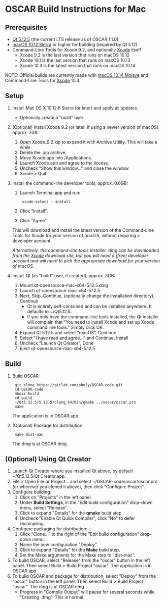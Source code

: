 # OSCAR Build Instructions for Mac

## Prerequisites

- [Qt 5.12.5] (the current LTS release as of OSCAR 1.1.0)
- [macOS 10.12 Sierra] or higher for building (required by Qt 5.12)
- Command-Line Tools for Xcode 9.2, and optionally [Xcode] itself
    - Xcode 9.2 is the last version that runs on macOS 10.12
    - Xcode 10.1 is the last version that runs on macOS 10.13
    - Xcode 10.3 is the latest version that runs on macOS 10.14

NOTE: Official builds are currently made with [macOS 10.14 Mojave] and Command-Line Tools for [Xcode] 10.3.

## Setup
1. Install Mac OS X 10.12.6 Sierra (or later) and apply all updates.
     * Optionally create a "build" user.

2. (Optional) Install Xcode 9.2 (or later, if using a newer version of macOS), approx. 7GB:
    1. Open Xcode_9.2.xip to expand it with Archive Utility. This will take a while.
    2. Delete the .xip archive.
    3. Move Xcode.app into /Applications.
    4. Launch Xcode.app and agree to the license.
    5. Uncheck "Show this window..." and close the window.
    6. Xcode > Quit

3. Install the command-line developer tools, approx. 0.6GB:

    1. Launch Terminal.app and run:

            xcode-select --install

    2. Click "Install".
    3. Click "Agree".

   This will download and install the latest version of the Command-Line Tools for Xcode for your version of macOS, without requiring a developer account.

   _Alternatively, the command-line tools installer .dmg can be downloaded from the [Xcode] download site, but you will need a (free) developer account and will
   need to pick the appropriate download for your version of macOS._

4. Install Qt (as "build" user, if created), approx. 3GB:
    1. Mount qt-opensource-mac-x64-5.12.5.dmg
    2. Launch qt-opensource-mac-x64-5.12.5
    3. Next, Skip, Continue, (optionally change the installation directory), Continue
        * Qt is entirely self-contained and can be installed anywhere. It defaults to ~/Qt5.12.5.
        * If you only have the command-line tools installed, the Qt installer will complain that "You need to install Xcode and set up Xcode command line tools." Simply click OK.
    4. Expand Qt 5.12.5 and select "macOS", Continue
    5. Select "I have read and agree..." and Continue, Install
    6. Uncheck "Launch Qt Creator", Done
    7. Eject qt-opensource-mac-x64-5.12.5

## Build

1. Build OSCAR:

        git clone https://gitlab.com/pholy/OSCAR-code.git
        cd OSCAR-code
        mkdir build
        cd build
        ~/Qt5.12.5/5.12.5/clang_64/bin/qmake ../oscar/oscar.pro
        make

   The application is in OSCAR.app.

2. (Optional) Package for distribution:

        make dist-mac

   The dmg is at OSCAR.dmg.

## (Optional) Using Qt Creator

1. Launch Qt Creator where you installed Qt above, by default ~/Qt5.12.5/Qt Creator.app.
2. File > Open File or Project... and select ~/OSCAR-code/oscar/oscar.pro (or wherever you cloned it above), then click "Configure Project".
3. Configure building:
    1. Click on "Projects" in the left panel.
    2. Under **Build Settings**, in the "Edit build configuration" drop-down menu, select "Release".
    3. Click to expand "Details" for the **qmake** build step.
    4. Uncheck "Enable Qt Quick Compiler", click "No" to defer recompiling.
4. Configure packaging for distribution:
    1. Click "Clone..." to the right of the "Edit build configuration" drop-down menu.
    2. Name the new configuration "Deploy".
    3. Click to expand "Details" for the **Make** build step.
    4. Set the Make arguments for the Make step to "dist-mac".
5. To build OSCAR, select "Release" from the "oscar" button in the left panel. Then select Build > Build Project "oscar". The application is in OSCAR.app.
6. To build OSCAR and package for distribution, select "Deploy" from the "oscar" button in the left panel. Then select Build > Build Project "oscar". The dmg is at OSCAR.dmg.
    * Progress in "Compile Output" will pause for several seconds while "Creating .dmg". This is normal.

[Qt 5.12.5]: http://download.qt.io/archive/qt/5.12/5.12.5/qt-opensource-mac-x64-5.12.5.dmg
[macOS 10.14 Mojave]: https://apps.apple.com/us/app/macos-mojave/id1398502828?ls=1&mt=12
[macOS 10.13 High Sierra]: https://apps.apple.com/us/app/macos-high-sierra/id1246284741?ls=1&mt=12
[macOS 10.12 Sierra]: https://apps.apple.com/us/app/macos-sierra/id1127487414?ls=1&mt=12
[Xcode]: https://developer.apple.com/download/more/
